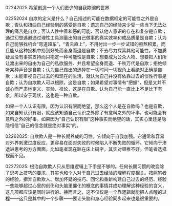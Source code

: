 02242025
希望创造一个人们更少的自我欺骗的世界

02252024
自欺的定义是什么？自己描述的可能在数据框定的可能性之外是自欺；否认和扭曲自己经验到的感受是自欺；遗忘自己的经验来少受一些当下无法处理的痛苦是自欺；否认人性中善和恶的可能、否认他人意识的存在和复杂是自欺；通过幻想逃避通过理性工具测量出的自己做事的真实效率和成品质量是自欺；认为自己能够找机会“弯道超车”，“青云直上”，不用付出一步一步试错的煎熬积累，而且能从这种投机中捞到好处而全身而退是自欺；不去尽力探索其他可能性，不加质疑且没有事实支持而只抱定一种可能性是自欺；想要成为公众人物、想要把人们所让渡出来的自由为自己的私欲服务、并且希望全身而退、千秋万代是自欺；拒绝倾听某种声音是自欺；认为自己做出的选择在一切时间一切视角上看绝对正确是自欺；未能审视自己过去的和现在的生活，就认为自己并没有依靠过去的惯性行事是自欺；认为自欺欺人可以根除，这是自欺；如果希望对事情有“把握”，但是又并不诚心而严肃地定义、实验、推论，这是在自欺。认为自己能一直比上不足比下有余，所以安于现状，这也是一种自欺。

如果一个人认识有限，因为认识有限而绝望，那么这个人是在自欺吗？也是自欺，如果自知认识有限，就应该知道自己认识之外除了有意料之外的坏事，也可能会有意料之外的好事。如果因为“自己认识有限”这种事实而绝望的话，其实心里还是隐隐相信”自己的信念就是绝对事实“的。

02262025:
自欺欺人是一种长期养成的习性。它倾向于自我加强。它通常和容易对外界刺激过度反应，更容易在面对失败的时候陷入不断失败的循环。它倾向于渗透进思考的方方面面。比如笔者现在趴在床上码字，其实对颈椎不好。但笔者选择视而不见。

02272025:
根治自欺欺人只从思维逻辑上下手是不够的。任何长期习惯的改变除了思考上技巧的要求，其实也和个人对于自己过去经验的理解程度相关。按照笔者的经验，摒弃自欺欺人、增加怀疑的技巧、回忆和重新构建自己过去的经历、经验一些能够超过心里的创伤和头脑里僵化的概念的事情并成功理解这种经验的含义，这几项都应该是同时进行的。换而言之，这不仅仅是一个靠逻辑就能把人点醒的过程——这只是其中的一个步骤——要让头脑和身心经验同步起来也是很重要的。